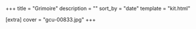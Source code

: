 +++
title = "Grimoire"
description = ""
sort_by = "date"
template = "kit.html"

[extra]
cover = "gcu-00833.jpg"
+++